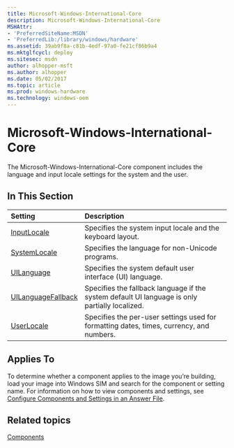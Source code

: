```yaml
---
title: Microsoft-Windows-International-Core
description: Microsoft-Windows-International-Core
MSHAttr:
- 'PreferredSiteName:MSDN'
- 'PreferredLib:/library/windows/hardware'
ms.assetid: 39ab9f8a-c81b-4edf-97a0-fe21cf86b9a4
ms.mktglfcycl: deploy
ms.sitesec: msdn
author: alhopper-msft
ms.author: alhopper
ms.date: 05/02/2017
ms.topic: article
ms.prod: windows-hardware
ms.technology: windows-oem
---
```

# Microsoft-Windows-International-Core

The Microsoft-Windows-International-Core component includes the language and input locale settings for the system and the user.

## In This Section

| Setting                 | Description                                                                           |
|:------------------------|:--------------------------------------------------------------------------------------|
| [InputLocale](microsoft-windows-international-core-inputlocale.md) | Specifies the system input locale and the keyboard layout. |
| [SystemLocale](microsoft-windows-international-core-systemlocale.md) | Specifies the language for non-Unicode programs. |
| [UILanguage](microsoft-windows-international-core-uilanguage.md) | Specifies the system default user interface (UI) language. |
| [UILanguageFallback](microsoft-windows-international-core-uilanguagefallback.md) | Specifies the fallback language if the system default UI language is only partially localized. |
| [UserLocale](microsoft-windows-international-core-userlocale.md) | Specifies the per-user settings used for formatting dates, times, currency, and numbers. |

## Applies To

To determine whether a component applies to the image you’re building, load your image into Windows SIM and search for the component or setting name. For information on how to view components and settings, see [Configure Components and Settings in an Answer File](https://docs.microsoft.com/en-us/windows-hardware/customize/desktop/wsim/configure-components-and-settings-in-an-answer-file).

## Related topics

[Components](components-b-unattend.md)
